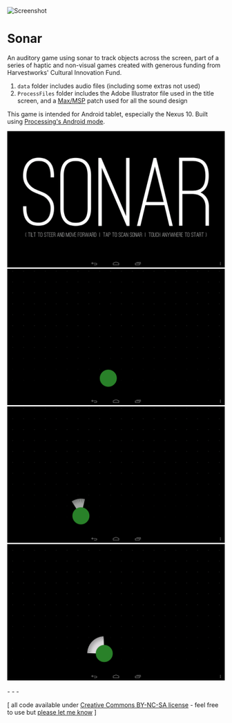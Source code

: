 ![Screenshot](https://raw.github.com/jeffThompson/Sonar/master/Screenshots/Gameplay_02.png)

Sonar
=====

An auditory game using sonar to track objects across the screen, part of a series of haptic and non-visual games created with generous funding from Harvestworks' Cultural Innovation Fund.

1. `data` folder includes audio files (including some extras not used)
2. `ProcessFiles` folder includes the Adobe Illustrator file used in the title screen, and a [Max/MSP](http://cycling74.com) patch used for all the sound design

This game is intended for Android tablet, especially the Nexus 10. Built using [Processing's Android mode](http://www.processing.org).

![Screenshot](https://github.com/jeffThompson/Sonar/blob/master/Screenshots/TitleScreen.png?raw=true)
![Screenshot](https://github.com/jeffThompson/Sonar/blob/master/Screenshots/Gameplay_00.png?raw=true)
![Screenshot](https://github.com/jeffThompson/Sonar/blob/master/Screenshots/Gameplay_01.png?raw=true)
![Screenshot](https://github.com/jeffThompson/Sonar/blob/master/Screenshots/Gameplay_03.png?raw=true)

\- \- \-

\[ all code available under [Creative Commons BY-NC-SA license](http://creativecommons.org/licenses/by-nc-sa/3.0/) - feel free to use but [please let me know](http://www.jeffreythompson.org) \]

